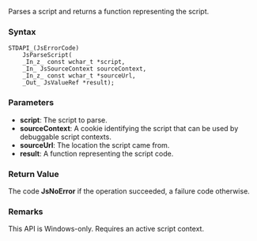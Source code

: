 Parses a script and returns a function representing the script. 
### Syntax 
```
STDAPI_(JsErrorCode)
    JsParseScript(
    _In_z_ const wchar_t *script,
    _In_ JsSourceContext sourceContext,
    _In_z_ const wchar_t *sourceUrl,
    _Out_ JsValueRef *result);
```
### Parameters 
* __script__: The script to parse.
* __sourceContext__:  A cookie identifying the script that can be used by debuggable script contexts.
* __sourceUrl__: The location the script came from.
* __result__: A function representing the script code.

### Return Value 
The code **JsNoError** if the operation succeeded, a failure code otherwise.

### Remarks 
This API is Windows-only.
Requires an active script context.
